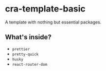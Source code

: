 # cra-template-basic

A template with nothing but essential packages.

## What's inside?
* `prettier`
* `pretty-quick`
* `husky`
* `react-router-dom`